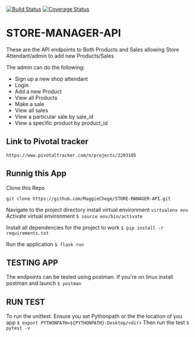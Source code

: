 [![Build Status](https://travis-ci.org/MaggieChege/STORE-MANAGER-API.svg?branch=develop)](https://travis-ci.org/MaggieChege/STORE-MANAGER-API)
[![Coverage Status](https://coveralls.io/repos/github/MaggieChege/STORE-MANAGER-API/badge.svg?branch=develop)](https://coveralls.io/github/MaggieChege/STORE-MANAGER-API?branch=develop)

# STORE-MANAGER-API
These are the API endpoints to Both Products and Sales allowing Store Attendant/admin to add new Products/Sales 

The admin can do the following:

- Sign up  a new shop attendant
- Login 
- Add a new Product
- View all Products
- Make a sale
- View all sales
- View a particular sale by sale_id
- View a specific product by product_id
## Link to Pivotal tracker
``` https://www.pivotaltracker.com/n/projects/2203105 ```

## Runnig this App
  Clone this Repo

``` git clone https://github.com/MaggieChege/STORE-MANAGER-API.git ```

Navigate to the project directory
install virtual environment
``` virtualenv env ```
 Activate virtual environment
``` $ source env/bin/activate ```

 Install all dependencies for the project to work
``` $ pip install -r requirements.txt ```

 Run the application
``` $ flask run ```


## TESTING APP

The endpoints can be tested using postman. If you're on linux install postman and launch
``` $ postman ```

## RUN TEST
To run the unittest. Ensure you set Pythonpath or the the location of you app
``` $ export PYTHONPATH=${PYTHONPATH}:Desktop/<dir> ```
Then run the test
``` $ pytest -v ```







